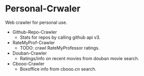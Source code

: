 # Personal-Crwaler
Web crawler for personal use.

- Github-Repo-Crawler
    - Stats for repos by calling github api v3.
- RateMyProf-Crawler
    - TODO: crawl RateMyProfessor ratings.
- Douban-Crawler
    - Ratings/info on recent movies from douban movie search.
- Cbooo-Crawler
    - Boxoffice info from cbooo.cn search.

